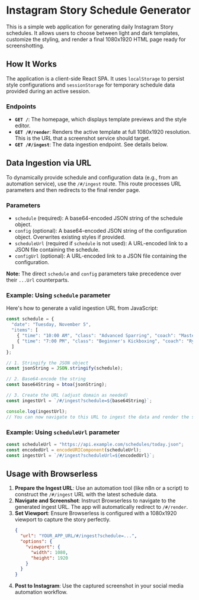 # Instagram Story Schedule Generator

This is a simple web application for generating daily Instagram Story schedules. It allows users to choose between light and dark templates, customize the styling, and render a final 1080x1920 HTML page ready for screenshotting.

## How It Works

The application is a client-side React SPA. It uses `localStorage` to persist style configurations and `sessionStorage` for temporary schedule data provided during an active session.

### Endpoints

-   **`GET /`**: The homepage, which displays template previews and the style editor.
-   **`GET /#/render`**: Renders the active template at full 1080x1920 resolution. This is the URL that a screenshot service should target.
-   **`GET /#/ingest`**: The data ingestion endpoint. See details below.

## Data Ingestion via URL

To dynamically provide schedule and configuration data (e.g., from an automation service), use the `/#/ingest` route. This route processes URL parameters and then redirects to the final render page.

### Parameters

-   `schedule` (required): A base64-encoded JSON string of the schedule object.
-   `config` (optional): A base64-encoded JSON string of the configuration object. Overwrites existing styles if provided.
-   `scheduleUrl` (required if `schedule` is not used): A URL-encoded link to a JSON file containing the schedule.
-   `configUrl` (optional): A URL-encoded link to a JSON file containing the configuration.

**Note:** The direct `schedule` and `config` parameters take precedence over their `...Url` counterparts.

### Example: Using `schedule` parameter

Here's how to generate a valid ingestion URL from JavaScript:

```javascript
const schedule = {
  "date": "Tuesday, November 5",
  "items": [
    { "time": "10:00 AM", "class": "Advanced Sparring", "coach": "Master Ken" },
    { "time": "7:00 PM", "class": "Beginner's Kickboxing", "coach": "Ryu" }
  ]
};

// 1. Stringify the JSON object
const jsonString = JSON.stringify(schedule);

// 2. Base64-encode the string
const base64String = btoa(jsonString);

// 3. Create the URL (adjust domain as needed)
const ingestUrl = `/#/ingest?schedule=${base64String}`;

console.log(ingestUrl);
// You can now navigate to this URL to ingest the data and render the story.
```

### Example: Using `scheduleUrl` parameter

```javascript
const scheduleUrl = "https://api.example.com/schedules/today.json";
const encodedUrl = encodeURIComponent(scheduleUrl);
const ingestUrl = `/#/ingest?scheduleUrl=${encodedUrl}`;
```

## Usage with Browserless

1.  **Prepare the Ingest URL**: Use an automation tool (like n8n or a script) to construct the `/#/ingest` URL with the latest schedule data.
2.  **Navigate and Screenshot**: Instruct Browserless to navigate to the generated ingest URL. The app will automatically redirect to `/#/render`.
3.  **Set Viewport**: Ensure Browserless is configured with a 1080x1920 viewport to capture the story perfectly.
    ```json
    {
      "url": "YOUR_APP_URL/#/ingest?schedule=...",
      "options": {
        "viewport": {
          "width": 1080,
          "height": 1920
        }
      }
    }
    ```
4.  **Post to Instagram**: Use the captured screenshot in your social media automation workflow.
